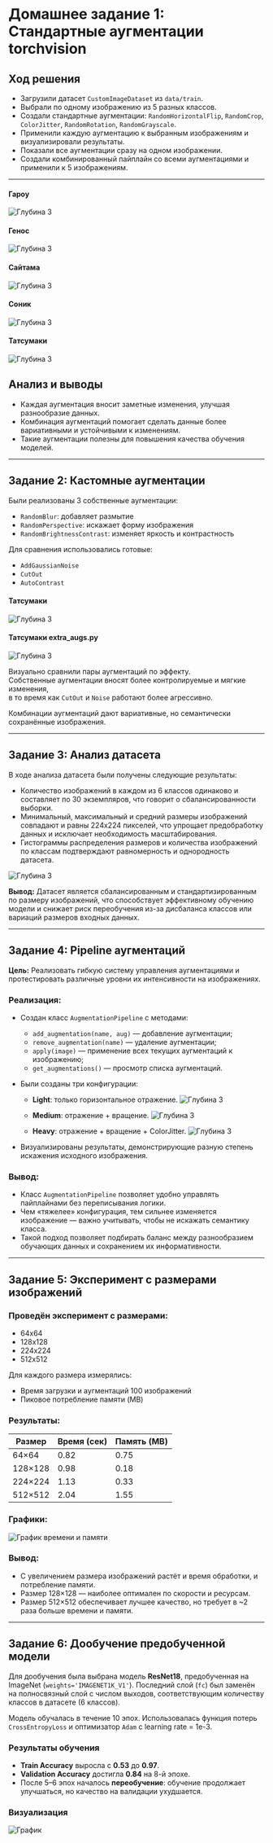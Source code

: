 # Домашнее задание 1: Стандартные аугментации torchvision

## Ход решения

- Загрузили датасет `CustomImageDataset` из `data/train`.
- Выбрали по одному изображению из 5 разных классов.
- Создали стандартные аугментации: `RandomHorizontalFlip`, `RandomCrop`, `ColorJitter`, `RandomRotation`, `RandomGrayscale`.
- Применили каждую аугментацию к выбранным изображениям и визуализировали результаты.
- Показали все аугментации сразу на одном изображении.
- Создали комбинированный пайплайн со всеми аугментациями и применили к 5 изображениям.

---

#### Гароу

![Глубина 3](results/1_task_1.png)

#### Генос

![Глубина 3](results/1_task_2.png)

#### Сайтама

![Глубина 3](results/1_task_3.png)

#### Соник

![Глубина 3](results/1_task_4.png)

#### Татсумаки

![Глубина 3](results/1_task_5.png)

## Анализ и выводы

- Каждая аугментация вносит заметные изменения, улучшая разнообразие данных.
- Комбинация аугментаций помогает сделать данные более вариативными и устойчивыми к изменениям.
- Такие аугментации полезны для повышения качества обучения моделей.

---

## Задание 2: Кастомные аугментации

Были реализованы 3 собственные аугментации:
- `RandomBlur`: добавляет размытие
- `RandomPerspective`: искажает форму изображения
- `RandomBrightnessContrast`: изменяет яркость и контрастность

Для сравнения использовались готовые:
- `AddGaussianNoise`
- `CutOut`
- `AutoContrast`

#### Татсумаки

![Глубина 3](results/2_task_1.png)

#### Татсумаки extra_augs.py

![Глубина 3](results/2_task_2.png)

Визуально сравнили пары аугментаций по эффекту.  
Собственные аугментации вносят более контролируемые и мягкие изменения,  
в то время как `CutOut` и `Noise` работают более агрессивно.

Комбинации аугментаций дают вариативные, но семантически сохранённые изображения.

---

## Задание 3: Анализ датасета

В ходе анализа датасета были получены следующие результаты:

- Количество изображений в каждом из 6 классов одинаково и составляет по 30 экземпляров, что говорит о сбалансированности выборки.
- Минимальный, максимальный и средний размеры изображений совпадают и равны 224x224 пикселей, что упрощает предобработку данных и исключает необходимость масштабирования.
- Гистограммы распределения размеров и количества изображений по классам подтверждают равномерность и однородность датасета.

![Глубина 3](results/3_task_3.png)

**Вывод:** Датасет является сбалансированным и стандартизированным по размеру изображений, что способствует эффективному обучению модели и снижает риск переобучения из-за дисбаланса классов или вариаций размеров входных данных.


---

## Задание 4: Pipeline аугментаций

**Цель:** Реализовать гибкую систему управления аугментациями и протестировать различные уровни их интенсивности на изображениях.

### Реализация:
- Создан класс `AugmentationPipeline` с методами:
  - `add_augmentation(name, aug)` — добавление аугментации;
  - `remove_augmentation(name)` — удаление аугментации;
  - `apply(image)` — применение всех текущих аугментаций к изображению;
  - `get_augmentations()` — просмотр списка аугментаций.

- Были созданы три конфигурации:
  - **Light**: только горизонтальное отражение.
  ![Глубина 3](results/4_task_1.png)

  - **Medium**: отражение + вращение.
  ![Глубина 3](results/4_task_2.png)

  - **Heavy**: отражение + вращение + ColorJitter.
  ![Глубина 3](results/4_task_3.png)


- Визуализированы результаты, демонстрирующие разную степень искажения исходного изображения.

###  Вывод:
- Класс `AugmentationPipeline` позволяет удобно управлять пайплайнами без переписывания логики.
- Чем «тяжелее» конфигурация, тем сильнее изменяется изображение — важно учитывать, чтобы не искажать семантику класса.
- Такой подход позволяет подбирать баланс между разнообразием обучающих данных и сохранением их информативности.

---

## Задание 5: Эксперимент с размерами изображений

### Проведён эксперимент с размерами:
- 64x64
- 128x128
- 224x224
- 512x512

Для каждого размера измерялись:
-  Время загрузки и аугментаций 100 изображений
-  Пиковое потребление памяти (MB)

### Результаты:

| Размер | Время (сек) | Память (MB) |
|--------|-------------|-------------|
| 64×64  | 0.82        | 0.75        |
| 128×128| 0.98        | 0.18        |
| 224×224| 1.13        | 0.33        |
| 512×512| 2.04        | 1.55        |

### Графики:
![График времени и памяти](results/5_task_1.png)

### Вывод:
- С увеличением размера изображений растёт и время обработки, и потребление памяти.
- Размер 128×128 — наиболее оптимален по скорости и ресурсам.
- Размер 512×512 обеспечивает лучшее качество, но требует в ~2 раза больше времени и памяти.

---

## Задание 6: Дообучение предобученной модели

Для дообучения была выбрана модель **ResNet18**, предобученная на ImageNet (`weights='IMAGENET1K_V1'`). Последний слой (`fc`) был заменён на полносвязный слой с числом выходов, соответствующим количеству классов в датасете (6 классов).

Модель обучалась в течение 10 эпох. Использовалась функция потерь `CrossEntropyLoss` и оптимизатор `Adam` с learning rate = 1e-3.

### Результаты обучения

- **Train Accuracy** выросла с **0.53** до **0.97**.
- **Validation Accuracy** достигла **0.84** на 8-й эпохе.
- После 5–6 эпох началось **переобучение**: обучение продолжает улучшаться, но качество на валидации ухудшается.

### Визуализация

![График](results/6_task_1.png)